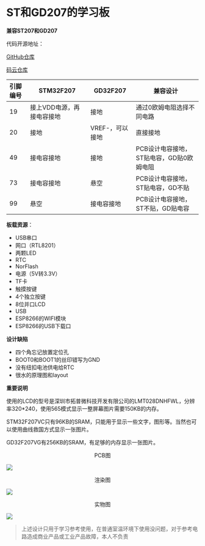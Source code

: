 # ST和GD207的学习板
**兼容ST207和GD207**

代码开源地址：

[GitHub仓库](https://github.com/strongercjd/STM32F207VCT6)

[码云仓库](https://gitee.com/strongercjd/STM32F207VCT6)

| 引脚编号    | STM32F207 | GD32F207    | 兼容设计 |
| :---------- | --------- |--------- |--------- |
| 19 |接上VDD电源，再接电容接地  |接地|通过0欧姆电阻选择不同电路|
| 20 |接地  |VREF-，可以接地|直接接地|
| 49 |接电容接地  |接地|PCB设计电容接地，ST贴电容，GD贴0欧姆电阻|
| 73 |接电容接地  |悬空|PCB设计电容接地，ST贴电容，GD不贴|
| 99 | 悬空 |接电容接地|PCB设计电容接地，ST不贴，GD贴电容|

**板载资源**：

- USB串口
- 网口（RTL8201）
- 两颗LED
- RTC
- NorFlash
- 电源（5V转3.3V）
- TF卡
- 触摸按键
- 4个独立按键
- 8位并口LCD
- USB
- ESP8266的WIFI模块
- ESP8266的USB下载口

**设计缺陷**

- 四个角忘记放置定位孔
- BOOT0和BOOT1的丝印错写为GND
- 没有纽扣电池供电给RTC
- 很水的原理图和layout

**重要说明**

使用的LCD的型号是深圳市拓普微科技开发有限公司的LMT028DNHFWL，分辨率320*240，使用565模式显示一整屏幕图片需要150KB的内存。



STM32F207VC只有96KB的SRAM，只能用于显示一些文字，图形等。当然也可以使用曲线救国方式显示一张图片。



GD32F207VG有256KB的SRAM，有足够的内存显示一张图片。



<center>PCB图</center>

![](https://gitee.com/strongercjd/PCB/raw/master/GD&ST207%20Learning%20board/image/1.jpg)

<center>渲染图</center>

![](https://gitee.com/strongercjd/PCB/raw/master/GD&ST207%20Learning%20board/image/2.jpg)


<center>实物图</center>

![](https://gitee.com/strongercjd/PCB/raw/master/GD&ST207%20Learning%20board/image/0.jpg)


> 上述设计只用于学习参考使用，在普通室温环境下使用没问题，对于参考电路造成商业产品或工业产品故障，本人不负责